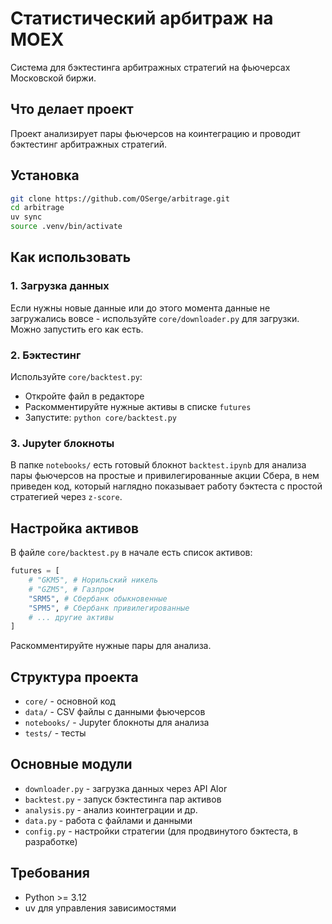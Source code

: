 # Статистический арбитраж на MOEX

Система для бэктестинга арбитражных стратегий на фьючерсах Московской биржи.

## Что делает проект

Проект анализирует пары фьючерсов на коинтеграцию и проводит бэктестинг арбитражных стратегий.

## Установка

```bash
git clone https://github.com/OSerge/arbitrage.git
cd arbitrage
uv sync
source .venv/bin/activate
```

## Как использовать

### 1. Загрузка данных

Если нужны новые данные или до этого момента данные не загружались вовсе - используйте `core/downloader.py` для загрузки. Можно запустить его как есть.


### 2. Бэктестинг

Используйте `core/backtest.py`:
- Откройте файл в редакторе
- Раскомментируйте нужные активы в списке `futures`
- Запустите: `python core/backtest.py`

### 3. Jupyter блокноты

В папке `notebooks/` есть готовый блокнот `backtest.ipynb` для анализа пары фьючерсов на простые и привилегированные акции Сбера, в нем приведен код, который наглядно показывает работу бэктеста с простой стратегией через `z-score`.


## Настройка активов

В файле `core/backtest.py` в начале есть список активов:

```python
futures = [
    # "GKM5", # Норильский никель
    # "GZM5", # Газпром
    "SRM5", # Сбербанк обыкновенные
    "SPM5", # Сбербанк привилегированные
    # ... другие активы
]
```

Раскомментируйте нужные пары для анализа.

## Структура проекта

- `core/` - основной код
- `data/` - CSV файлы с данными фьючерсов
- `notebooks/` - Jupyter блокноты для анализа
- `tests/` - тесты

## Основные модули

- `downloader.py` - загрузка данных через API Alor
- `backtest.py` - запуск бэктестинга пар активов
- `analysis.py` - анализ коинтеграции и др.
- `data.py` - работа с файлами и данными
- `config.py` - настройки стратегии (для продвинутого бэктеста, в разработке)

## Требования

- Python >= 3.12
- uv для управления зависимостями
